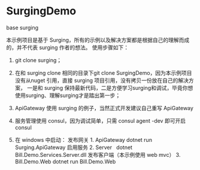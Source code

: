 # SurgingDemo
base surging

本示例项目是基于 Surging，所有的示例以及解决方案都是根据自己的理解而成的，并不代表 surging 作者的想法。
使用步骤如下：
1. git clone surging；

2. 在和 surging clone 相同的目录下git clone SurgingDemo，因为本示例项目没有从nuget 引用，直接 surging 项目引用，没有拷贝一份放在自己的解决方案，
一是和 surging 保持最新代码，二是方便学习surging和调试，毕竟你想使用surging、理解surging才是踏出第一步；

3. ApiGateway 使用 surging 的例子，当然正式开发建议自己重写 ApiGateway

4. 服务管理使用 consul，因为调试简单，只需 consul agent -dev 即可开启consul

5. 在 windows 中启动：
发布网关 1. ApiGateway     dotnet run Surging.ApiGateway
启用服务 2. Server    dotnet Bill.Demo.Services.Server.dll
发布客户端（本示例使用 web mvc） 3. Bill.Demo.Web  dotnet run Bill.Demo.Web
